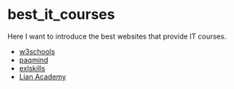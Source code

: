 # best_it_courses
Here I want to introduce the best websites that provide IT courses.
<br>
<ul>
  <li><a href="https://www.w3schools.com/">w3schools</a></li>
  <li><a href="https://paqmind.com/">paqmind</a></li>
  <li><a href="https://exlskills.com/learn-en/courses">exlskills</a></li>
  <li><a href="https://academy.liangroup.net/">Lian Academy</a></li>
</ul>
